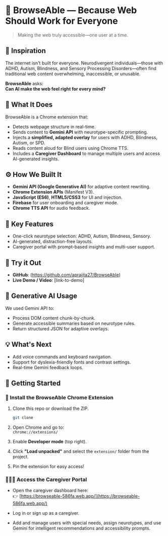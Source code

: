 

# 🧠 BrowseAble — Because Web Should Work for Everyone

> Making the web truly accessible—one user at a time.

## 🚀 Inspiration
The internet isn't built for everyone. Neurodivergent individuals—those with ADHD, Autism, Blindness, and Sensory Processing Disorders—often find traditional web content overwhelming, inaccessible, or unusable. 

**BrowseAble** asks:  
**Can AI make the web feel right for every mind?**

## 🧩 What It Does
BrowseAble is a Chrome extension that:
- Detects webpage structure in real-time.
- Sends content to **Gemini API** with neurotype-specific prompting.
- Injects a **simplified, adapted overlay** for users with ADHD, Blindness, Autism, or SPD.
- Reads content aloud for Blind users using Chrome TTS.
- Includes a **Caregiver Dashboard** to manage multiple users and access AI-generated insights.

## ⚙️ How We Built It
- **Gemini API (Google Generative AI)** for adaptive content rewriting.
- **Chrome Extension APIs** (Manifest V3).
- **JavaScript (ES6)**, **HTML5/CSS3** for UI and injection.
- **Firebase** for user onboarding and caregiver mode.
- **Chrome TTS API** for audio feedback.

## 🧠 Key Features
- One-click neurotype selection: ADHD, Autism, Blindness, Sensory.
- AI-generated, distraction-free layouts.
- Caregiver portal with prompt-based insights and multi-user support.

## 🧪 Try it Out
- **GitHub**: (https://github.com/aprajita27/BrowseAble)
- **Live Demo / Video**: [link-to-demo]

## 🤖 Generative AI Usage
We used Gemini API to:
- Process DOM content chunk-by-chunk.
- Generate accessible summaries based on neurotype rules.
- Return structured JSON for adaptive overlays.

## 💡 What's Next
- Add voice commands and keyboard navigation.
- Support for dyslexia-friendly fonts and contrast settings.
- Real-time Gemini feedback loops.


## 🧭 Getting Started

### 🧩 Install the BrowseAble Chrome Extension

1. Clone this repo or download the ZIP.  
   ```bash
   git clone
   ```

2. Open Chrome and go to:  
   `chrome://extensions/`

3. Enable **Developer mode** (top right).

4. Click **"Load unpacked"** and select the `extension/` folder from the project.

5. Pin the extension for easy access!

### 🧑‍🤝‍🧑 Access the Caregiver Portal

- Open the caregiver dashboard here:  
  👉 [https://browseable-586fa.web.app/](https://browseable-586fa.web.app/)

- Log in or sign up as a caregiver.

- Add and manage users with special needs, assign neurotypes, and use Gemini for intelligent recommendations and accessibility prompts.

